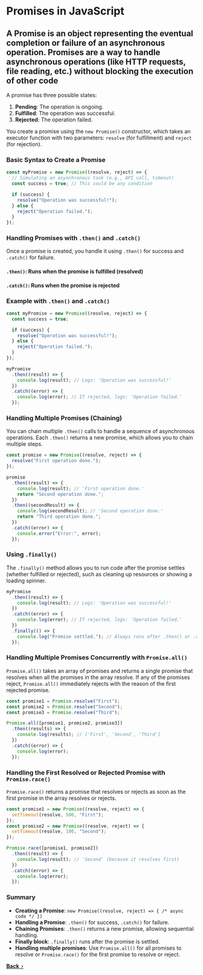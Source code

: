 # Promises in JavaScript

## A **Promise** is an object representing the eventual completion or failure of an asynchronous operation. Promises are a way to handle asynchronous operations (like HTTP requests, file reading, etc.) without blocking the execution of other code

A promise has three possible states:

1. **Pending**: The operation is ongoing.
2. **Fulfilled**: The operation was successful.
3. **Rejected**: The operation failed.

You create a promise using the `new Promise()` constructor, which takes an executor function with two parameters: `resolve` (for fulfillment) and `reject` (for rejection).

### Basic Syntax to Create a Promise

```javascript
const myPromise = new Promise((resolve, reject) => {
  // Simulating an asynchronous task (e.g., API call, timeout)
  const success = true; // This could be any condition

  if (success) {
    resolve("Operation was successful!");
  } else {
    reject("Operation failed.");
  }
});
```

### Handling Promises with `.then()` and `.catch()`

Once a promise is created, you handle it using `.then()` for success and `.catch()` for failure.

#### **`.then()`**: Runs when the promise is fulfilled (resolved)

#### **`.catch()`**: Runs when the promise is rejected

### Example with `.then()` and `.catch()`

```javascript
const myPromise = new Promise((resolve, reject) => {
  const success = true;

  if (success) {
    resolve("Operation was successful!");
  } else {
    reject("Operation failed.");
  }
});

myPromise
  .then((result) => {
    console.log(result); // Logs: 'Operation was successful!'
  })
  .catch((error) => {
    console.log(error); // If rejected, logs: 'Operation failed.'
  });
```

### Handling Multiple Promises (Chaining)

You can chain multiple `.then()` calls to handle a sequence of asynchronous operations. Each `.then()` returns a new promise, which allows you to chain multiple steps.

```javascript
const promise = new Promise((resolve, reject) => {
  resolve("First operation done.");
});

promise
  .then((result) => {
    console.log(result); // 'First operation done.'
    return "Second operation done.";
  })
  .then((secondResult) => {
    console.log(secondResult); // 'Second operation done.'
    return "Third operation done.";
  })
  .catch((error) => {
    console.error("Error:", error);
  });
```

### Using `.finally()`

The `.finally()` method allows you to run code after the promise settles (whether fulfilled or rejected), such as cleaning up resources or showing a loading spinner.

```javascript
myPromise
  .then((result) => {
    console.log(result); // Logs: 'Operation was successful!'
  })
  .catch((error) => {
    console.log(error); // If rejected, logs: 'Operation failed.'
  })
  .finally(() => {
    console.log("Promise settled."); // Always runs after .then() or .catch()
  });
```

### Handling Multiple Promises Concurrently with `Promise.all()`

`Promise.all()` takes an array of promises and returns a single promise that resolves when all the promises in the array resolve. If any of the promises reject, `Promise.all()` immediately rejects with the reason of the first rejected promise.

```javascript
const promise1 = Promise.resolve("First");
const promise2 = Promise.resolve("Second");
const promise3 = Promise.resolve("Third");

Promise.all([promise1, promise2, promise3])
  .then((results) => {
    console.log(results); // ['First', 'Second', 'Third']
  })
  .catch((error) => {
    console.log(error);
  });
```

### Handling the First Resolved or Rejected Promise with `Promise.race()`

`Promise.race()` returns a promise that resolves or rejects as soon as the first promise in the array resolves or rejects.

```javascript
const promise1 = new Promise((resolve, reject) => {
  setTimeout(resolve, 500, "First");
});
const promise2 = new Promise((resolve, reject) => {
  setTimeout(resolve, 100, "Second");
});

Promise.race([promise1, promise2])
  .then((result) => {
    console.log(result); // 'Second' (because it resolves first)
  })
  .catch((error) => {
    console.log(error);
  });
```

### Summary

- **Creating a Promise**: `new Promise((resolve, reject) => { /* async code */ })`
- **Handling a Promise**: `.then()` for success, `.catch()` for failure.
- **Chaining Promises**: `.then()` returns a new promise, allowing sequential handling.
- **Finally block**: `.finally()` runs after the promise is settled.
- **Handling multiple promises**: Use `Promise.all()` for all promises to resolve or `Promise.race()` for the first promise to resolve or reject.

[**Back** ⤴️](https://github.com/Stei-ITstudents/Javascript-Concepts_Before-ReactJs/tree/main)
